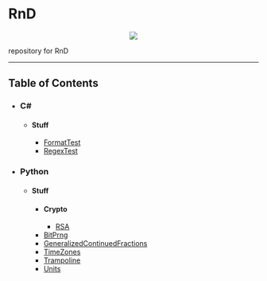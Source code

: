 <body>
    <div id="head">
        <h1>RnD</h1>
        <p align="center"><a href="https://opensource.org/licenses/BSD-3-Clause"><img src="https://img.shields.io/badge/License-BSD%203--Clause-blue.svg"></img></a></p>
        <p>repository for RnD</p>
    <div>
    <hr/>
    <div id="body">
        <h2>Table of Contents</h2><ul>
            <li><h3>C#</h3><ul>
                <li><h4>Stuff</h4><ul>
                    <li><a href="../../wiki/C%23.Stuff.FormatTest">FormatTest</a></li>
                    <li><a href="../../wiki/C%23.Stuff.RegexTest">RegexTest</a></li>
                </ul></li></ul>
            </li>
            <li><h3>Python</h3><ul>
                <li><h4>Stuff</h4><ul>
                    <li><h4>Crypto</h4><ul>
                        <li><a href="../../wiki/Python.Stuff.Crypto.RSA">RSA</a></li>
                    </ul></li>
                    <li><a href="../../wiki/Python.Stuff.BitPrng">BitPrng</a></li>
                    <li><a href="../../wiki/Python.Stuff.GeneralizedContinuedFractions">GeneralizedContinuedFractions</a></li>
                    <li><a href="../../wiki/Python.Stuff.TimeZones">TimeZones</a></li>
                    <li><a href="../../wiki/Python.Stuff.Trampoline">Trampoline</a></li>
                    <li><a href="../../wiki/Python.Stuff.Units">Units</a></li>
                </ul></li></ul>
            </li>
        </ul>
    </div>
</body>